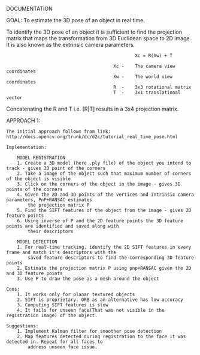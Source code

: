 DOCUMENTATION

GOAL: To estimate the 3D pose of an object in real time.

To identify the 3D pose of an object it is sufficient to find the projection matrix that maps the transformation from
3D Euclidean space to 2D image. It is also known as the extrinsic camera parameters.

													Xc = R(Xw) + T
				
											Xc -	The camera view coordinates
											Xw -	The world view coordinates
											R  -	3x3 rotational matrix
											T  -	3x1 translational vector

Concatenating the R and T i.e. [R|T] results in a 3x4 projection matrix.

APPROACH 1:
	
	The initial approach follows from link: http://docs.opencv.org/trunk/dc/d2c/tutorial_real_time_pose.html
	
	Implementation:
	
		MODEL REGISTRATION
		1. Create a 3D model (here .ply file) of the object you intend to track - gives 3D point of the corners
		2. Take a image of the object such that maximum number of corners of the object is visible
		3. Click on the corners of the object in the image - gives 3D points of the corners
		4. Given the 2D and 3D points of the vertices and intrinsic camera parameters, PnP+RANSAC estimates
			the projection matrix P
		5. Find the SIFT features of the object from the image - gives 2D feature points
		6. Using inverse of P and the 2D feature points the 3D feature points are identified and saved along with
			their descriptors
			
		MODEL DETECTION
		1. For real-time tracking, identify the 2D SIFT features in every frame and match it's descriptors with the
			saved feature descriptors to find the corresponding 3D feature points
		2. Estimate the projection matrix P using pnp+RANSAC given the 2D and 3D feature points
		3. Use P to draw the pose as a mesh around the object

	Cons:
		1. It works only for planar textured objects
		2. SIFT is proprietary. ORB as an alternative has low accuracy
		3. Computing SIFT features is slow
		4. It fails for unseen face(That was not visible in the registration image) of the object.
	
	Suggestions:
		1. Implement Kalman filter for smoother pose detection
		2. Map features detected during registration to the face it was detected in. Repeat for all faces to 
			address unseen face issue.
		
		
			
	
									
